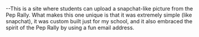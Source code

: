 --This is a site where students can upload a snapchat-like picture from the Pep Rally. What makes this one unique is that it was extremely simple (like snapchat), it was custom built just for my school, and it also embraced the spirit of the Pep Rally by using a fun email address. 
